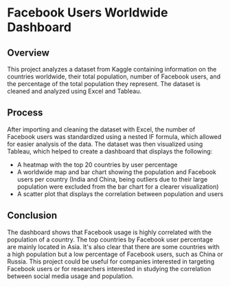
# Facebook Users Worldwide Dashboard

## Overview
This project analyzes a dataset from Kaggle containing information on the countries worldwide, their total population, number of Facebook users, and the percentage of the total population they represent. The dataset is cleaned and analyzed using Excel and Tableau.

## Process
After importing and cleaning the dataset with Excel, the number of Facebook users was standardized using a nested IF formula, which allowed for easier analysis of the data. The dataset was then visualized using Tableau, which helped to create a dashboard that displays the following:

- A heatmap with the top 20 countries by user percentage
- A worldwide map and bar chart showing the population and Facebook users per country (India and China, being outliers due to their large population were excluded from the bar chart for a clearer visualization)
- A scatter plot that displays the correlation between population and users

## Conclusion
The dashboard shows that Facebook usage is highly correlated with the population of a country. The top countries by Facebook user percentage are mainly located in Asia. It's also clear that there are some countries with a high population but a low percentage of Facebook users, such as China or Russia. This project could be useful for companies interested in targeting Facebook users or for researchers interested in studying the correlation between social media usage and population.

